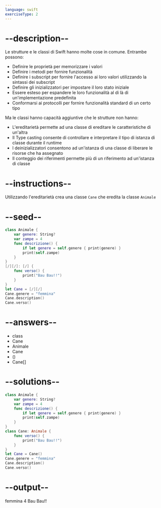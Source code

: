 ```yaml
---
language: swift
exerciseType: 2
---
```


# --description--

Le strutture e le classi di Swift hanno molte cose in comune. Entrambe possono:
- Definire le proprietà per memorizzare i valori
- Definire i metodi per fornire funzionalità
- Definire i subscript per fornire l'accesso ai loro valori utilizzando la sintassi dei subscript
- Definire gli inizializzatori per impostare il loro stato iniziale
- Essere esteso per espandere le loro funzionalità al di là di un'implementazione predefinita
- Conformarsi ai protocolli per fornire funzionalità standard di un certo tipo

Ma le classi hanno capacità aggiuntive che le strutture non hanno:
- L'ereditarietà permette ad una classe di ereditare le caratteristiche di un'altra
- Il Type casting consente di controllare e interpretare il tipo di istanza di classe durante il runtime
- I deinizializzatori consentono ad un'istanza di una classe di liberare le risorse che ha assegnato
- Il conteggio dei riferimenti permette più di un riferimento ad un'istanza di classe

# --instructions--

Utilizzando l'ereditarietà crea una classe `Cane` che eredita la classe `Animale`

# --seed--

```swift
class Animale {
    var genere: String?
    var zampe = 4
    func descrizione() {
        if let genere = self.genere { print(genere) }
        print(self.zampe)
    }
}
[/][/]: [/] {
    func verso() {
        print("Bau Bau!!")
    }
}
let Cane = [/][/]
Cane.genere = "femmina"
Cane.description()
Cane.verso()
```

# --answers--

- class 
- Cane
- Animale
- Cane
- ()
- Cane[]

# --solutions--

```swift
class Animale {
    var genere: String?
    var zampe = 4
    func descrizione() {
        if let genere = self.genere { print(genere) }
        print(self.zampe)
    }
}
class Cane: Animale {
    func verso() {
        print("Bau Bau!!")
    }
}
let Cane = Cane()
Cane.genere = "femmina"
Cane.description()
Cane.verso()
```

# --output--

femmina
4
Bau Bau!!
